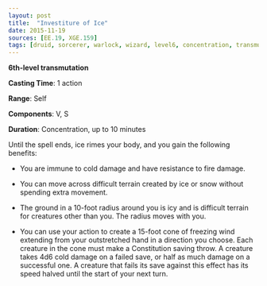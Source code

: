 ```yaml
---
layout: post
title:  "Investiture of Ice"
date: 2015-11-19
sources: [EE.19, XGE.159]
tags: [druid, sorcerer, warlock, wizard, level6, concentration, transmutation]
---
```


**6th-level transmutation**

**Casting Time**: 1 action

**Range**: Self

**Components**: V, S

**Duration**: Concentration, up to 10 minutes

Until the spell ends, ice rimes your body, and you gain the following benefits:

 * You are immune to cold damage and have resistance to fire damage.

 * You can move across difficult terrain created by ice or snow without spending extra movement.

 * The ground in a 10-foot radius around you is icy and is difficult terrain for creatures other than you. The radius moves with you.

 * You can use your action to create a 15-foot cone of freezing wind extending from your outstretched hand in a direction you choose. Each creature in the cone must make a Constitution saving throw. A creature takes 4d6 cold damage on a failed save, or half as much damage on a successful one. A creature that fails its save against this effect has its speed halved until the start of your next turn.
